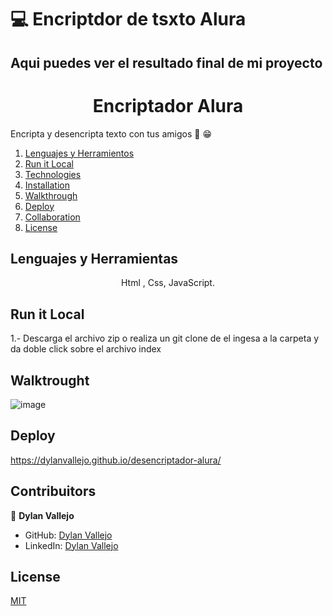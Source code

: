 # 💻 Encriptdor de tsxto Alura
 
## Aqui puedes ver el resultado final de mi proyecto

<h1 style="text-align: center;"> Encriptador Alura  </h1>
Encripta y desencripta texto con tus amigos 🙌 😁



1. [Lenguajes y Herramientos](#lenguajes-y-herramientas)
2. [Run it Local](#run-it-local)
3. [Technologies](#lenguajes-y-herramientas)
4. [Installation](#run-it-local)
5. [Walkthrough](#walktrought)
6. [Deploy](#deploy)
7. [Collaboration](#contribuitors)
10. [License](#license)


## Lenguajes y Herramientas

<p style="text-align: center;">
  Html , Css, JavaScript.
</p>
  
## Run it Local
  
1.- Descarga el archivo zip o realiza un git clone de el ingesa a la carpeta y da doble click sobre el archivo index


## Walktrought

![image](https://user-images.githubusercontent.com/99937413/220773111-2cfa6e76-18cb-47ef-8dcb-6c297fdb8183.png)


## Deploy 

 https://dylanvallejo.github.io/desencriptador-alura/

## Contribuitors


👤 **Dylan Vallejo**

- GitHub: [Dylan Vallejo](https://github.com/DylanVallejo)
- LinkedIn: [Dylan Vallejo](https://www.linkedin.com/in/dylan-vallejo)


## License

[MIT](https://choosealicense.com/licenses/mit/)
